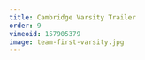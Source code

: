 ```yaml
---
title: Cambridge Varsity Trailer
order: 9
vimeoid: 157905379
image: team-first-varsity.jpg
---
```


